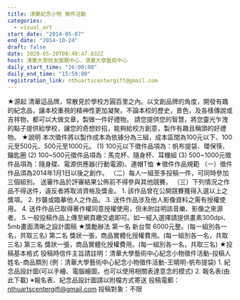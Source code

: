 ```yaml
---
title: 清華紀念小物 徵件活動
categories:
  - visual_art
start_date: "2014-05-07"
end_date: "2014-10-24"
draft: false
date: 2020-05-20T08:49:47.832Z
host: 清華大學校友服務中心、清華大學藝術中心
daily_start_time: "16:00:00"
daily_end_time: "15:59:00"
registration_link: nthuartscentergift@gmail.com
---
```


★源起 清華這品牌，常散見於學校方圓百里之內。以文創品牌的角度，開發有趣的紀念品，讓本校重視的精神性更加凝聚。不論本校的歷史，景色，及各樣傳說或吉祥物，都可以大做文章，製做一件好禮物。 請您提供您的智慧，將您靈光乍洩的點子提供給學校，讓您的奇想妙招，能夠給校方創意，製作有趣且稱頭的好禮物。 ★說明 本次徵件將以製作成本為依據分為三組，成本區間為100元以下、100元至500元、500元至1000元。 (1) 100元以下徵件品項為：帆布提袋、環保筷、鑰匙圈 (2) 100~500元徵件品項為：馬克杯、隨身杯、耳機組 (3) 500~1000元徵件品項為：隨身碟、電源供應器(行動電源)、連帽T恤 ★徵件作品規範 （一）徵件作品須為2014年1月1日以後之創作。 （二）每人一組至多投稿一件，可同時參加三個組別。 送審作品於評審結果公佈前不得參與其他競賽。 （三）下列情況之作品不得送件，違反者將取消資格及獎金。 1. 該作品曾在公開競賽獲得入選以上之獎項。 2. 抄襲或臨摹他人之作品。 3. 送件作品涉及他人影像資料之需有授權使用。 4. 送件作品已取得著作權同意授權使用，但未附註明該音樂、影像之來源者。 5.一般投稿作品上傳至網頁繳交處即可。如一經入選擇請提供畫素300dpi、5mb畫面清晰之設計圖稿 ★獎勵辦法 第一名 新台幣 6000元整。(每一組別各一名，共取三名) 第二名 獎狀一張，商品實體化授權費用。(每一組別各一名，共取三名) 第三名 獎狀一張，商品實體化授權費用。(每一組別各一名，共取三名) ★投稿基本格式 投稿時信件主旨請註明：清華大學藝術中心紀念小物徵件活動-投稿人姓名-商品類別 (例：清華大學藝術中心紀念小物徵件活動-王曉明-帆布提袋) 1. 紀念品設計圖(可以手繪、電腦繪圖，也可以使用相關表達意念的模式) 2. 報名表(由此下載) ※報名表、紀念品設計圖請以附檔方式寄送 投稿電郵：nthuartscentergift@gmail.com 投稿對象：不限